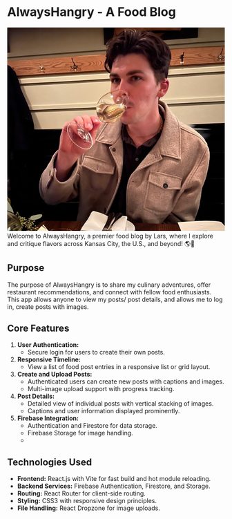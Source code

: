 # AlwaysHangry - A Food Blog
![Profile Avatar](src/Images/avatar.jpeg)
Welcome to AlwaysHangry, a premier food blog by Lars, where I explore and critique flavors across Kansas City, the U.S., and beyond! 🌎🍴

## Purpose
The purpose of AlwaysHangry is to share my culinary adventures, offer restaurant recommendations, and connect with fellow food enthusiasts. This app allows anyone to view my posts/ post details, and allows me to log in, create posts with images.

## Core Features
1. **User Authentication:**
    - Secure login for users to create their own posts.
2. **Responsive Timeline:**
    - View a list of food post entries in a responsive list or grid layout.
3. **Create and Upload Posts:**
    - Authenticated users can create new posts with captions and images.
    - Multi-image upload support with progress tracking.
4. **Post Details:**
    - Detailed view of individual posts with vertical stacking of images.
    - Captions and user information displayed prominently.
5. **Firebase Integration:**
    - Authentication and Firestore for data storage.
    - Firebase Storage for image handling.
    - 
## Technologies Used
- **Frontend:** React.js with Vite for fast build and hot module reloading.
- **Backend Services:** Firebase Authentication, Firestore, and Storage.
- **Routing:** React Router for client-side routing.
- **Styling:** CSS3 with responsive design principles.
- **File Handling:** React Dropzone for image uploads.
